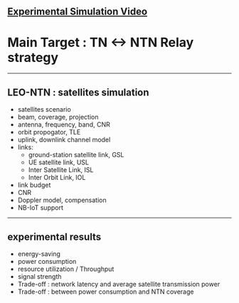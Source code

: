 [Experimental Simulation Video](https://youtu.be/BMfWaZEAvUQ?si=o6JGOguEd4Jc10Td)
------
# Main Target : **TN <-> NTN Relay strategy**
------
## LEO-NTN : satellites simulation
- satellites scenario
- beam, coverage, projection
- antenna, frequency, band, CNR
- orbit propogator, TLE
- uplink, downlink channel model
- links:
  - ground-station satellite link, GSL
  - UE satellite link, USL
  - Inter Satellite Link, ISL
  - Inter Orbit Link, IOL
- link budget
- CNR
- Doppler model, compensation
- NB-IoT support
------
## experimental results
- energy-saving
- power consumption
- resource utilization / Throughput
- signal strength
- Trade-off : network latency and average satellite transmission power
- Trade-off : between power consumption and NTN coverage
